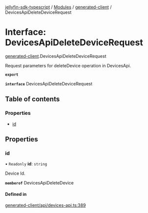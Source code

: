 [jellyfin-sdk-typescript](../README.md) / [Modules](../modules.md) / [generated-client](../modules/generated_client.md) / DevicesApiDeleteDeviceRequest

# Interface: DevicesApiDeleteDeviceRequest

[generated-client](../modules/generated_client.md).DevicesApiDeleteDeviceRequest

Request parameters for deleteDevice operation in DevicesApi.

**`export`**

**`interface`** DevicesApiDeleteDeviceRequest

## Table of contents

### Properties

- [id](generated_client.DevicesApiDeleteDeviceRequest.md#id)

## Properties

### id

• `Readonly` **id**: `string`

Device Id.

**`memberof`** DevicesApiDeleteDevice

#### Defined in

[generated-client/api/devices-api.ts:389](https://github.com/thornbill/jellyfin-sdk-typescript/blob/e4df7f8/src/generated-client/api/devices-api.ts#L389)
